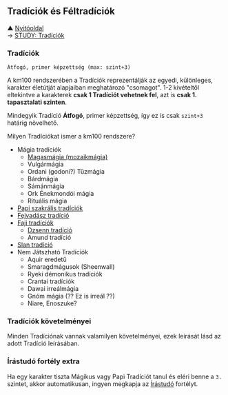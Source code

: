 ## Tradíciók és Féltradíciók

▲ [Nyitóoldal](start.md)\
→ [STUDY: Tradíciók](https://github.com/kaktusztea/km100/wiki/STUDY.Tradiciok)

### Tradíciók
```
Átfogó, primer képzettség (max: szint+3)
```

A km100 rendszerében a Tradíciók reprezentálják az egyedi, különleges, karakter életútját alapjaiban meghatározó "csomagot". 1-2 kivételtől eltekintve a karakterek **csak 1 Tradíciót vehetnek fel**, azt is **csak 1. tapasztalati szinten**.

Mindegyik Tradíció **Átfogó**, primer képzettség, így ez is csak `szint+3` határig növelhető.

Milyen Tradíciókat ismer a km100 rendszere?

- Mágia tradíciók
	- [Magasmágia (mozaikmágia)](041_01_magasmagia)
	- Vulgármágia
	- Ordani (godoni?) Tűzmágia
	- Bárdmágia
	- Sámánmágia
	- Ork Énekmondói mágia
	- Rituális mágia
- [Papi szakrális tradíciók](042_00_papi_tradiciok)
- [Fejvadász tradíció](043_fejvadasz_tradicio)
- [Faji tradíciók](044_faji_tradiciok)
	- [Dzsenn tradíció](044_01_dzsenn_tradicio)
	- Amund tradíció
- [Slan tradíció](045_slan_tradicio)
- Nem Játszható Tradíciók
	- Aquir eredetű
	- Smaragdmágusok (Sheenwall)
	- Ryeki démonikus tradíciók
	- Crantai tradíciók
	- Dawai irreálmágia
	- Gnóm mágia (?? Ez is irreál ??)
	- Niare, Enoszuke?

### Tradíciók követelményei

Minden Tradíciónak vannak valamilyen követelményei, ezek leírását lásd az adott Tradíció leírásában.

### Írástudó fortély extra

Ha egy karakter tiszta Mágikus vagy Papi Tradíciót tanul és eléri benne a `3.` szintet, akkor automatikusan, ingyen megkapja az [Írástudó](irastudo) fortélyt.

